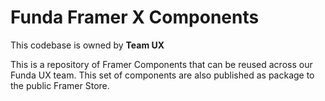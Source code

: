 # Funda Framer X Components
This codebase is owned by **Team UX**

This is a repository of Framer Components that can be reused across our Funda UX team.
This set of components are also published as package to the public Framer Store.
